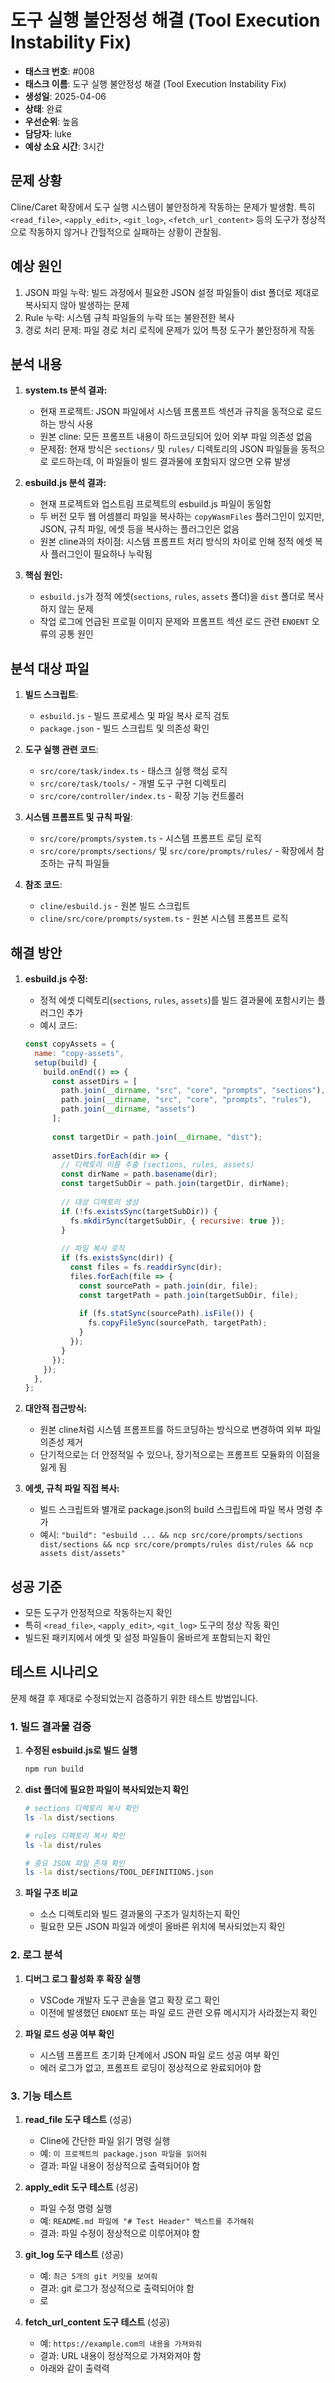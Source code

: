 # 도구 실행 불안정성 해결 (Tool Execution Instability Fix)

- **태스크 번호**: #008
- **태스크 이름**: 도구 실행 불안정성 해결 (Tool Execution Instability Fix)
- **생성일**: 2025-04-06
- **상태**: 완료
- **우선순위**: 높음
- **담당자**: luke
- **예상 소요 시간**: 3시간

## 문제 상황
Cline/Caret 확장에서 도구 실행 시스템이 불안정하게 작동하는 문제가 발생함. 특히 `<read_file>`, `<apply_edit>`, `<git_log>`, `<fetch_url_content>` 등의 도구가 정상적으로 작동하지 않거나 간헐적으로 실패하는 상황이 관찰됨.

## 예상 원인
1. JSON 파일 누락: 빌드 과정에서 필요한 JSON 설정 파일들이 dist 폴더로 제대로 복사되지 않아 발생하는 문제
2. Rule 누락: 시스템 규칙 파일들의 누락 또는 불완전한 복사
3. 경로 처리 문제: 파일 경로 처리 로직에 문제가 있어 특정 도구가 불안정하게 작동

## 분석 내용
1. **system.ts 분석 결과:**
   - 현재 프로젝트: JSON 파일에서 시스템 프롬프트 섹션과 규칙을 동적으로 로드하는 방식 사용
   - 원본 cline: 모든 프롬프트 내용이 하드코딩되어 있어 외부 파일 의존성 없음
   - 문제점: 현재 방식은 `sections/` 및 `rules/` 디렉토리의 JSON 파일들을 동적으로 로드하는데, 이 파일들이 빌드 결과물에 포함되지 않으면 오류 발생

2. **esbuild.js 분석 결과:**
   - 현재 프로젝트와 업스트림 프로젝트의 esbuild.js 파일이 동일함
   - 두 버전 모두 웹 어셈블리 파일을 복사하는 `copyWasmFiles` 플러그인이 있지만, JSON, 규칙 파일, 에셋 등을 복사하는 플러그인은 없음
   - 원본 cline과의 차이점: 시스템 프롬프트 처리 방식의 차이로 인해 정적 에셋 복사 플러그인이 필요하나 누락됨

3. **핵심 원인:**
   - `esbuild.js`가 정적 에셋(`sections`, `rules`, `assets` 폴더)을 `dist` 폴더로 복사하지 않는 문제
   - 작업 로그에 언급된 프로필 이미지 문제와 프롬프트 섹션 로드 관련 `ENOENT` 오류의 공통 원인

## 분석 대상 파일
1. **빌드 스크립트**: 
   - `esbuild.js` - 빌드 프로세스 및 파일 복사 로직 검토
   - `package.json` - 빌드 스크립트 및 의존성 확인

2. **도구 실행 관련 코드**:
   - `src/core/task/index.ts` - 태스크 실행 핵심 로직
   - `src/core/task/tools/` - 개별 도구 구현 디렉토리
   - `src/core/controller/index.ts` - 확장 기능 컨트롤러 

3. **시스템 프롬프트 및 규칙 파일**:
   - `src/core/prompts/system.ts` - 시스템 프롬프트 로딩 로직
   - `src/core/prompts/sections/` 및 `src/core/prompts/rules/` - 확장에서 참조하는 규칙 파일들

4. **참조 코드**:
   - `cline/esbuild.js` - 원본 빌드 스크립트
   - `cline/src/core/prompts/system.ts` - 원본 시스템 프롬프트 로직

## 해결 방안
1. **esbuild.js 수정:** 
   - 정적 에셋 디렉토리(`sections`, `rules`, `assets`)를 빌드 결과물에 포함시키는 플러그인 추가
   - 예시 코드:
   ```javascript
   const copyAssets = {
     name: "copy-assets",
     setup(build) {
       build.onEnd(() => {
         const assetDirs = [
           path.join(__dirname, "src", "core", "prompts", "sections"),
           path.join(__dirname, "src", "core", "prompts", "rules"),
           path.join(__dirname, "assets")
         ];
         
         const targetDir = path.join(__dirname, "dist");
         
         assetDirs.forEach(dir => {
           // 디렉토리 이름 추출 (sections, rules, assets)
           const dirName = path.basename(dir);
           const targetSubDir = path.join(targetDir, dirName);
           
           // 대상 디렉토리 생성
           if (!fs.existsSync(targetSubDir)) {
             fs.mkdirSync(targetSubDir, { recursive: true });
           }
           
           // 파일 복사 로직
           if (fs.existsSync(dir)) {
             const files = fs.readdirSync(dir);
             files.forEach(file => {
               const sourcePath = path.join(dir, file);
               const targetPath = path.join(targetSubDir, file);
               
               if (fs.statSync(sourcePath).isFile()) {
                 fs.copyFileSync(sourcePath, targetPath);
               }
             });
           }
         });
       });
     },
   };
   ```

2. **대안적 접근방식:** 
   - 원본 cline처럼 시스템 프롬프트를 하드코딩하는 방식으로 변경하여 외부 파일 의존성 제거
   - 단기적으로는 더 안정적일 수 있으나, 장기적으로는 프롬프트 모듈화의 이점을 잃게 됨

3. **에셋, 규칙 파일 직접 복사:**
   - 빌드 스크립트와 별개로 package.json의 build 스크립트에 파일 복사 명령 추가
   - 예시: `"build": "esbuild ... && ncp src/core/prompts/sections dist/sections && ncp src/core/prompts/rules dist/rules && ncp assets dist/assets"`

## 성공 기준
- 모든 도구가 안정적으로 작동하는지 확인
- 특히 `<read_file>`, `<apply_edit>`, `<git_log>` 도구의 정상 작동 확인
- 빌드된 패키지에서 에셋 및 설정 파일들이 올바르게 포함되는지 확인

## 테스트 시나리오
문제 해결 후 제대로 수정되었는지 검증하기 위한 테스트 방법입니다.

### 1. 빌드 결과물 검증
1. **수정된 esbuild.js로 빌드 실행**
   ```bash
   npm run build
   ```

2. **dist 폴더에 필요한 파일이 복사되었는지 확인**
   ```bash
   # sections 디렉토리 복사 확인
   ls -la dist/sections
   
   # rules 디렉토리 복사 확인
   ls -la dist/rules
   
   # 중요 JSON 파일 존재 확인
   ls -la dist/sections/TOOL_DEFINITIONS.json
   ```
   
3. **파일 구조 비교**
   - 소스 디렉토리와 빌드 결과물의 구조가 일치하는지 확인
   - 필요한 모든 JSON 파일과 에셋이 올바른 위치에 복사되었는지 확인

### 2. 로그 분석
1. **디버그 로그 활성화 후 확장 실행**
   - VSCode 개발자 도구 콘솔을 열고 확장 로그 확인
   - 이전에 발생했던 `ENOENT` 또는 파일 로드 관련 오류 메시지가 사라졌는지 확인

2. **파일 로드 성공 여부 확인**
   - 시스템 프롬프트 초기화 단계에서 JSON 파일 로드 성공 여부 확인
   - 에러 로그가 없고, 프롬프트 로딩이 정상적으로 완료되어야 함

### 3. 기능 테스트
1. **read_file 도구 테스트** (성공)
   - Cline에 간단한 파일 읽기 명령 실행
   - 예: `이 프로젝트의 package.json 파일을 읽어줘`
   - 결과: 파일 내용이 정상적으로 출력되어야 함

2. **apply_edit 도구 테스트** (성공)
   - 파일 수정 명령 실행
   - 예: `README.md 파일에 "# Test Header" 텍스트를 추가해줘`
   - 결과: 파일 수정이 정상적으로 이루어져야 함

3. **git_log 도구 테스트** (성공)
   - 예: `최근 5개의 git 커밋을 보여줘`
   - 결과: git 로그가 정상적으로 출력되어야 함
   - 로

4. **fetch_url_content 도구 테스트** (성공)
   - 예: `https://example.com의 내용을 가져와줘`
   - 결과: URL 내용이 정상적으로 가져와져야 함
   - 아래와 같이 출력력
